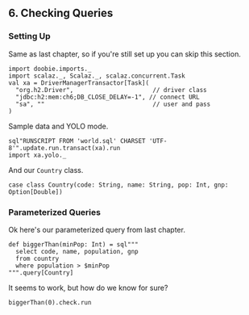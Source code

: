 ## 6. Checking Queries

### Setting Up

Same as last chapter, so if you're still set up you can skip this section. 

```tut:silent
import doobie.imports._
import scalaz._, Scalaz._, scalaz.concurrent.Task
val xa = DriverManagerTransactor[Task](
  "org.h2.Driver",                      // driver class
  "jdbc:h2:mem:ch6;DB_CLOSE_DELAY=-1", // connect URL
  "sa", ""                              // user and pass
)
```

Sample data and YOLO mode.

```tut
sql"RUNSCRIPT FROM 'world.sql' CHARSET 'UTF-8'".update.run.transact(xa).run
import xa.yolo._
```

And our `Country` class.

```tut:silent
case class Country(code: String, name: String, pop: Int, gnp: Option[Double])
```


### Parameterized Queries

Ok here's our parameterized query from last chapter.

```tut
def biggerThan(minPop: Int) = sql"""
  select code, name, population, gnp 
  from country
  where population > $minPop
""".query[Country]
```

It seems to work, but how do we know for sure?

```tut
biggerThan(0).check.run
```

